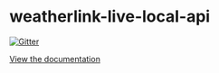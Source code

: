 # weatherlink-live-local-api

[![Gitter](https://badges.gitter.im/WeatherLink/weatherlink-live-local-api.svg)](https://gitter.im/WeatherLink/weatherlink-live-local-api?utm_source=badge&utm_medium=badge&utm_campaign=pr-badge&utm_content=badge)

[View the documentation](https://weatherlink.github.io/weatherlink-live-local-api/)
